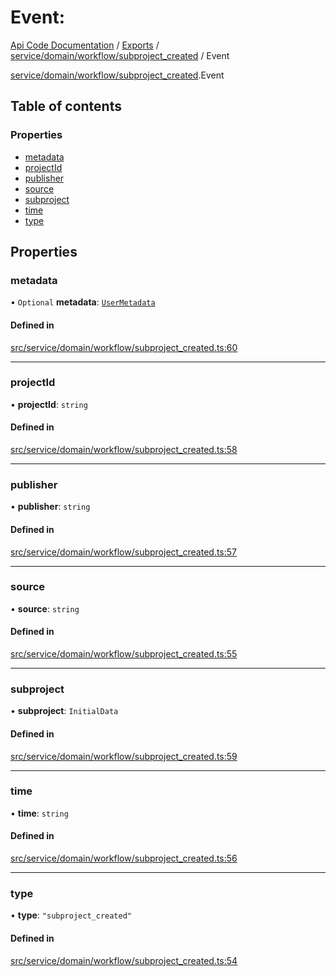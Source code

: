 # Event: 
 
[Api Code Documentation](../README.md) / [Exports](../modules.md) / [service/domain/workflow/subproject\_created](../modules/service_domain_workflow_subproject_created.md) / Event

[service/domain/workflow/subproject\_created](../modules/service_domain_workflow_subproject_created.md).Event

## Table of contents

### Properties

- [metadata](service_domain_workflow_subproject_created.Event.md#metadata)
- [projectId](service_domain_workflow_subproject_created.Event.md#projectid)
- [publisher](service_domain_workflow_subproject_created.Event.md#publisher)
- [source](service_domain_workflow_subproject_created.Event.md#source)
- [subproject](service_domain_workflow_subproject_created.Event.md#subproject)
- [time](service_domain_workflow_subproject_created.Event.md#time)
- [type](service_domain_workflow_subproject_created.Event.md#type)

## Properties

### metadata

• `Optional` **metadata**: [`UserMetadata`](../modules/service_domain_metadata.md#usermetadata)

#### Defined in

[src/service/domain/workflow/subproject_created.ts:60](https://github.com/openkfw/TruBudget/blob/e3c318d/api/src/service/domain/workflow/subproject_created.ts#L60)

___

### projectId

• **projectId**: `string`

#### Defined in

[src/service/domain/workflow/subproject_created.ts:58](https://github.com/openkfw/TruBudget/blob/e3c318d/api/src/service/domain/workflow/subproject_created.ts#L58)

___

### publisher

• **publisher**: `string`

#### Defined in

[src/service/domain/workflow/subproject_created.ts:57](https://github.com/openkfw/TruBudget/blob/e3c318d/api/src/service/domain/workflow/subproject_created.ts#L57)

___

### source

• **source**: `string`

#### Defined in

[src/service/domain/workflow/subproject_created.ts:55](https://github.com/openkfw/TruBudget/blob/e3c318d/api/src/service/domain/workflow/subproject_created.ts#L55)

___

### subproject

• **subproject**: `InitialData`

#### Defined in

[src/service/domain/workflow/subproject_created.ts:59](https://github.com/openkfw/TruBudget/blob/e3c318d/api/src/service/domain/workflow/subproject_created.ts#L59)

___

### time

• **time**: `string`

#### Defined in

[src/service/domain/workflow/subproject_created.ts:56](https://github.com/openkfw/TruBudget/blob/e3c318d/api/src/service/domain/workflow/subproject_created.ts#L56)

___

### type

• **type**: ``"subproject_created"``

#### Defined in

[src/service/domain/workflow/subproject_created.ts:54](https://github.com/openkfw/TruBudget/blob/e3c318d/api/src/service/domain/workflow/subproject_created.ts#L54)
